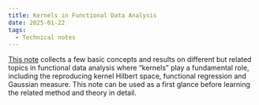 ```yaml
---
title: Kernels in Functional Data Analysis
date: 2025-01-22
tags:
  - Technical notes
---
```


[This note](https://ruoxut.github.io/files/Kernels.pdf) collects a few basic concepts and results on different but related topics in functional data analysis where “kernels” play a fundamental role, including the reproducing kernel Hilbert space, functional regression and Gaussian measure. This note can be used as a first glance before learning the related method and theory in detail.
